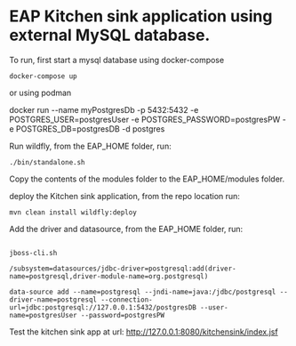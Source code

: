 # EAP Kitchen sink application using external MySQL database.

To run, first start a mysql database using docker-compose

`docker-compose up`

or using podman

docker run --name myPostgresDb -p 5432:5432 -e POSTGRES_USER=postgresUser -e POSTGRES_PASSWORD=postgresPW  -e POSTGRES_DB=postgresDB -d postgres

Run wildfly, from the EAP_HOME folder, run:

`./bin/standalone.sh`

Copy the contents of the modules folder to the EAP_HOME/modules folder.

deploy the Kitchen sink application, from the repo location run:


`mvn clean install wildfly:deploy`

Add the driver and datasource, from the EAP_HOME folder, run:


```

jboss-cli.sh

/subsystem=datasources/jdbc-driver=postgresql:add(driver-name=postgresql,driver-module-name=org.postgresql)

data-source add --name=postgresql --jndi-name=java:/jdbc/postgresql --driver-name=postgresql --connection-url=jdbc:postgresql://127.0.0.1:5432/postgresDB --user-name=postgresUser --password=postgresPW
```

Test the kitchen sink app at url:  http://127.0.0.1:8080/kitchensink/index.jsf



        